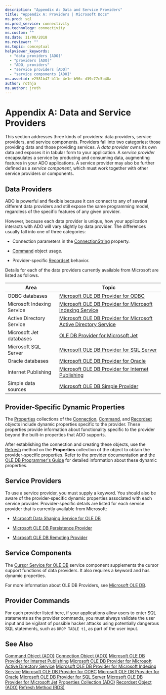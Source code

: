 ```yaml
---
description: "Appendix A: Data and Service Providers"
title: "Appendix A: Providers | Microsoft Docs"
ms.prod: sql
ms.prod_service: connectivity
ms.technology: connectivity
ms.custom: ""
ms.date: 11/08/2018
ms.reviewer: ""
ms.topic: conceptual
helpviewer_keywords:
  - "data providers [ADO]"
  - "providers [ADO]"
  - "ADO, providers"
  - "service providers [ADO]"
  - "service components [ADO]"
ms.assetid: e2581b47-b11e-4e1e-b96c-d39c77c5b48a
author: rothja
ms.author: jroth
---
```

# Appendix A: Data and Service Providers
This section addresses three kinds of providers: data providers, service providers, and service components. Providers fall into two categories: those providing data and those providing services. A *data provider* owns its own data and exposes it in tabular form to your application. A *service provider* encapsulates a service by producing and consuming data, augmenting features in your ADO applications. A service provider may also be further defined as a *service component*, which must work together with other service providers or components.

## Data Providers
 ADO is powerful and flexible because it can connect to any of several different data providers and still expose the same programming model, regardless of the specific features of any given provider.

 However, because each data provider is unique, how your application interacts with ADO will vary slightly by data provider. The differences usually fall into one of three categories:

-   Connection parameters in the [ConnectionString](../../reference/ado-api/connectionstring-property-ado.md) property.

-   [Command](../../reference/ado-api/command-object-ado.md) object usage.

-   Provider-specific [Recordset](../../reference/ado-api/recordset-object-ado.md) behavior.

 Details for each of the data providers currently available from Microsoft are listed as follows.

|Area|Topic|
|----------|-----------|
|ODBC databases|[Microsoft OLE DB Provider for ODBC](./microsoft-ole-db-provider-for-odbc.md)|
|Microsoft Indexing Service|[Microsoft OLE DB Provider for Microsoft Indexing Service](./microsoft-ole-db-provider-for-microsoft-indexing-service.md)|
|Active Directory Service|[Microsoft OLE DB Provider for Microsoft Active Directory Service](./microsoft-ole-db-provider-for-microsoft-active-directory-service.md)|
|Microsoft Jet databases|[OLE DB Provider for Microsoft Jet](./microsoft-ole-db-provider-for-microsoft-jet.md)|
|Microsoft SQL Server|[Microsoft OLE DB Provider for SQL Server](./microsoft-ole-db-provider-for-sql-server.md)|
|Oracle databases|[Microsoft OLE DB Provider for Oracle](./microsoft-ole-db-provider-for-oracle.md)|
|Internet Publishing|[Microsoft OLE DB Provider for Internet Publishing](./microsoft-ole-db-provider-for-internet-publishing.md)|
|Simple data sources|[Microsoft OLE DB Simple Provider](./microsoft-ole-db-simple-provider.md)|

## Provider-Specific Dynamic Properties
 The [Properties](../../reference/ado-api/properties-collection-ado.md) collections of the [Connection](../../reference/ado-api/connection-object-ado.md), [Command](../../reference/ado-api/command-object-ado.md), and [Recordset](../../reference/ado-api/recordset-object-ado.md) objects include dynamic properties specific to the provider. These properties provide information about functionality specific to the provider beyond the built-in properties that ADO supports.

 After establishing the connection and creating these objects, use the [Refresh](../../reference/ado-api/refresh-method-ado.md) method on the **Properties** collection of the object to obtain the provider-specific properties. Refer to the provider documentation and the [OLE DB Programmer's Guide](/previous-versions/windows/desktop/ms713643(v=vs.85)) for detailed information about these dynamic properties.

## Service Providers
 To use a service provider, you must supply a keyword. You should also be aware of the provider-specific dynamic properties associated with each service provider. Provider-specific details are listed for each service provider that is currently available from Microsoft:

-   [Microsoft Data Shaping Service for OLE DB](./microsoft-data-shaping-service-for-ole-db-ado-service-provider.md)

-   [Microsoft OLE DB Persistence Provider](./microsoft-ole-db-persistence-provider-ado-service-provider.md)

-   [Microsoft OLE DB Remoting Provider](./microsoft-ole-db-remoting-provider-ado-service-provider.md)

## Service Components
 The [Cursor Service for OLE DB](./microsoft-cursor-service-for-ole-db-ado-service-component.md) service component supplements the cursor support functions of data providers. It also requires a keyword and has dynamic properties.

 For more information about OLE DB Providers, see [Microsoft OLE DB](/previous-versions/windows/desktop/ms722784(v=vs.85)).

## Provider Commands
 For each provider listed here, if your applications allow users to enter SQL statements as the provider commands, you must always validate the user input and be vigilant of possible hacker attacks using potentially dangerous SQL statements, such as `DROP TABLE t1`, as part of the user input.

## See Also
 [Command Object (ADO)](../../reference/ado-api/command-object-ado.md)
 [Connection Object (ADO)](../../reference/ado-api/connection-object-ado.md)
 [Microsoft OLE DB Provider for Internet Publishing](./microsoft-ole-db-provider-for-internet-publishing.md)
 [Microsoft OLE DB Provider for Microsoft Active Directory Service](./microsoft-ole-db-provider-for-microsoft-active-directory-service.md)
 [Microsoft OLE DB Provider for Microsoft Indexing Service](./microsoft-ole-db-provider-for-microsoft-indexing-service.md)
 [Microsoft OLE DB Provider for ODBC](./microsoft-ole-db-provider-for-odbc.md)
 [Microsoft OLE DB Provider for Oracle](./microsoft-ole-db-provider-for-oracle.md)
 [Microsoft OLE DB Provider for SQL Server](./microsoft-ole-db-provider-for-sql-server.md)
 [Microsoft OLE DB Provider for Microsoft Jet](./microsoft-ole-db-provider-for-microsoft-jet.md)
 [Properties Collection (ADO)](../../reference/ado-api/properties-collection-ado.md)
 [Recordset Object (ADO)](../../reference/ado-api/recordset-object-ado.md)
 [Refresh Method (RDS)](../../reference/rds-api/refresh-method-rds.md)